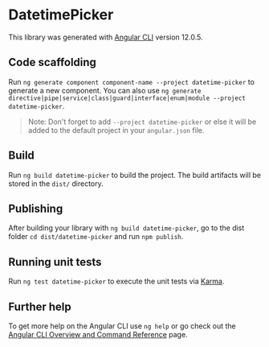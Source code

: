 # DatetimePicker

This library was generated with [Angular CLI](https://github.com/angular/angular-cli) version 12.0.5.

## Code scaffolding

Run `ng generate component component-name --project datetime-picker` to generate a new component. You can also use `ng generate directive|pipe|service|class|guard|interface|enum|module --project datetime-picker`.
> Note: Don't forget to add `--project datetime-picker` or else it will be added to the default project in your `angular.json` file. 

## Build

Run `ng build datetime-picker` to build the project. The build artifacts will be stored in the `dist/` directory.

## Publishing

After building your library with `ng build datetime-picker`, go to the dist folder `cd dist/datetime-picker` and run `npm publish`.

## Running unit tests

Run `ng test datetime-picker` to execute the unit tests via [Karma](https://karma-runner.github.io).

## Further help

To get more help on the Angular CLI use `ng help` or go check out the [Angular CLI Overview and Command Reference](https://angular.io/cli) page.

